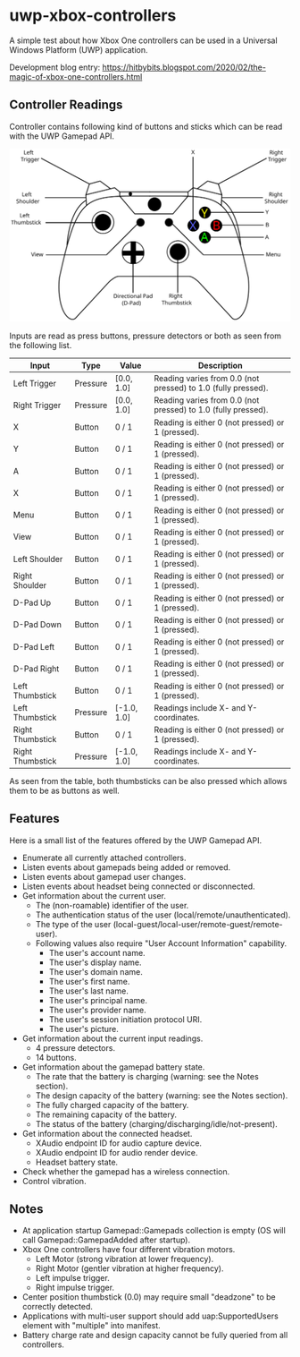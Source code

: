# uwp-xbox-controllers
A simple test about how Xbox One controllers can be used in a Universal Windows Platform (UWP) application.

Development blog entry: https://hitbybits.blogspot.com/2020/02/the-magic-of-xbox-one-controllers.html

## Controller Readings
Controller contains following kind of buttons and sticks which can be read with the UWP Gamepad API.

![alt text](https://github.com/toivjon/uwp-xbox-controllers/blob/master/Images/xbox-controller.svg "Xbox One Controller")

Inputs are read as press buttons, pressure detectors or both as seen from the following list.

| Input            | Type     | Value       | Description                                                   |
| ---------------- | -------- | ----------- | ------------------------------------------------------------- |
| Left Trigger     | Pressure | [0.0, 1.0]  | Reading varies from 0.0 (not pressed) to 1.0 (fully pressed). |
| Right Trigger	   | Pressure | [0.0, 1.0]  | Reading varies from 0.0 (not pressed) to 1.0 (fully pressed). |
| X                | Button   |   0 / 1     | Reading is either 0 (not pressed) or 1 (pressed).             |
| Y                | Button   |   0 / 1     | Reading is either 0 (not pressed) or 1 (pressed).             |
| A                | Button   |   0 / 1     | Reading is either 0 (not pressed) or 1 (pressed).             |
| X                | Button   |   0 / 1     | Reading is either 0 (not pressed) or 1 (pressed).             |
| Menu             | Button   |   0 / 1     | Reading is either 0 (not pressed) or 1 (pressed).             |
| View             | Button   |   0 / 1     | Reading is either 0 (not pressed) or 1 (pressed).             |
| Left Shoulder    | Button   |   0 / 1     | Reading is either 0 (not pressed) or 1 (pressed).             |
| Right Shoulder   | Button   |   0 / 1     | Reading is either 0 (not pressed) or 1 (pressed).             |
| D-Pad Up		   | Button   |   0 / 1     | Reading is either 0 (not pressed) or 1 (pressed).             |
| D-Pad Down       | Button   |   0 / 1     | Reading is either 0 (not pressed) or 1 (pressed).             |
| D-Pad Left	   | Button   |   0 / 1     | Reading is either 0 (not pressed) or 1 (pressed).             |
| D-Pad Right	   | Button   |   0 / 1     | Reading is either 0 (not pressed) or 1 (pressed).             |
| Left Thumbstick  | Button   |   0 / 1     | Reading is either 0 (not pressed) or 1 (pressed).             |
| Left Thumbstick  | Pressure | [-1.0, 1.0] | Readings include X- and Y-coordinates.				        |
| Right Thumbstick | Button   |   0 / 1     | Reading is either 0 (not pressed) or 1 (pressed).             |
| Right Thumbstick | Pressure | [-1.0, 1.0] | Readings include X- and Y-coordinates.                        |

As seen from the table, both thumbsticks can be also pressed which allows them to be as buttons as well.

## Features
Here is a small list of the features offered by the UWP Gamepad API.

- Enumerate all currently attached controllers.
- Listen events about gamepads being added or removed.
- Listen events about gamepad user changes.
- Listen events about headset being connected or disconnected.
- Get information about the current user.
  - The (non-roamable) identifier of the user.
  - The authentication status of the user (local/remote/unauthenticated).
  - The type of the user (local-guest/local-user/remote-guest/remote-user).
  - Following values also require "User Account Information" capability.    
	- The user's account name.
	- The user's display name.
	- The user's domain name.
	- The user's first name.
	- The user's last name.
	- The user's principal name.
	- The user's provider name.
	- The user's session initiation protocol URI.
	- The user's picture.
- Get information about the current input readings.
  - 4 pressure detectors.
  - 14 buttons.
- Get information about the gamepad battery state.
  - The rate that the battery is charging (warning: see the Notes section).
  - The design capacity of the battery (warning: see the Notes section).
  - The fully charged capacity of the battery.
  - The remaining capacity of the battery.
  - The status of the battery (charging/discharging/idle/not-present).
- Get information about the connected headset.
  - XAudio endpoint ID for audio capture device.
  - XAudio endpoint ID for audio render device.
  - Headset battery state.
- Check whether the gamepad has a wireless connection.
- Control vibration.

## Notes

- At application startup Gamepad::Gamepads collection is empty (OS will call Gamepad::GamepadAdded after startup).
- Xbox One controllers have four different vibration motors.
  - Left Motor (strong vibration at lower frequency).
  - Right Motor (gentler vibration at higher frequency).
  - Left impulse trigger.
  - Right impulse trigger.
- Center position thumbstick (0.0) may require small "deadzone" to be correctly detected.
- Applications with multi-user support should add uap:SupportedUsers element with "multiple" into manifest.
- Battery charge rate and design capacity cannot be fully queried from all controllers.
